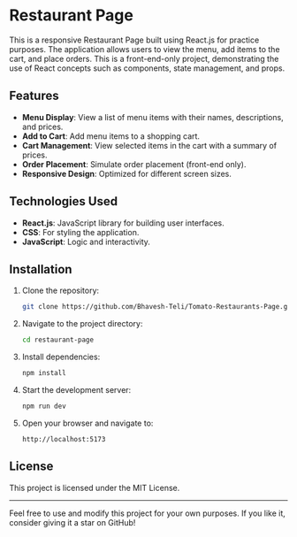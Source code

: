 # Restaurant Page

This is a responsive Restaurant Page built using React.js for practice purposes. The application allows users to view the menu, add items to the cart, and place orders. This is a front-end-only project, demonstrating the use of React concepts such as components, state management, and props.

## Features

- **Menu Display**: View a list of menu items with their names, descriptions, and prices.
- **Add to Cart**: Add menu items to a shopping cart.
- **Cart Management**: View selected items in the cart with a summary of prices.
- **Order Placement**: Simulate order placement (front-end only).
- **Responsive Design**: Optimized for different screen sizes.

## Technologies Used

- **React.js**: JavaScript library for building user interfaces.
- **CSS**: For styling the application.
- **JavaScript**: Logic and interactivity.

## Installation

1. Clone the repository:
   ```bash
   git clone https://github.com/Bhavesh-Teli/Tomato-Restaurants-Page.git
   ```

2. Navigate to the project directory:
   ```bash
   cd restaurant-page
   ```

3. Install dependencies:
   ```bash
   npm install
   ```

4. Start the development server:
   ```bash
   npm run dev
   ```

5. Open your browser and navigate to:
   ```
   http://localhost:5173
   ```

## License

This project is licensed under the MIT License.

---

Feel free to use and modify this project for your own purposes. If you like it, consider giving it a star on GitHub!

